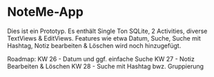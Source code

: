 # NoteMe-App 
Dies ist ein Prototyp. 
Es enthält Single Ton SQLite, 2 Activities, diverse TextViews & EditViews.
Features wie etwa Datum, Suche, Suche mit Hashtag, Notiz bearbeiten & Löschen wird noch hinzugefügt.

Roadmap:
KW 26 - Datum und ggf. einfache Suche
KW 27 - Notiz Bearbeiten & Löschen
KW 28 - Suche mit Hashtag bwz. Gruppierung
